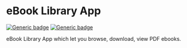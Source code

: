 # eBook Library App
[![Generic badge](https://img.shields.io/badge/Status-Pre_Alpha-orange.svg)](https://www.ephrine.in/)
[![Generic badge](https://img.shields.io/badge/Version-0.0.1-green.svg)](https://www.ephrine.in/)



eBook Library App which let you browse, download, view PDF ebooks.

